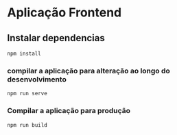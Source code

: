 # Aplicação Frontend

## Instalar dependencias
```
npm install
```

### compilar a aplicação para alteração ao longo do desenvolvimento
```
npm run serve
```

### Compilar a aplicação para produção
```
npm run build
```
